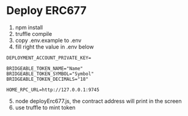 # Deploy ERC677

1. npm install
2. truffle compile
3. copy .env.example to .env
4. fill right the value in .env below

```env
DEPLOYMENT_ACCOUNT_PRIVATE_KEY=

BRIDGEABLE_TOKEN_NAME="Name"
BRIDGEABLE_TOKEN_SYMBOL="Symbol"
BRIDGEABLE_TOKEN_DECIMALS="18"

HOME_RPC_URL=http://127.0.0.1:9745
```

5. node deployErc677.js, the contract address will print in the screen
6. use truffle to mint token
